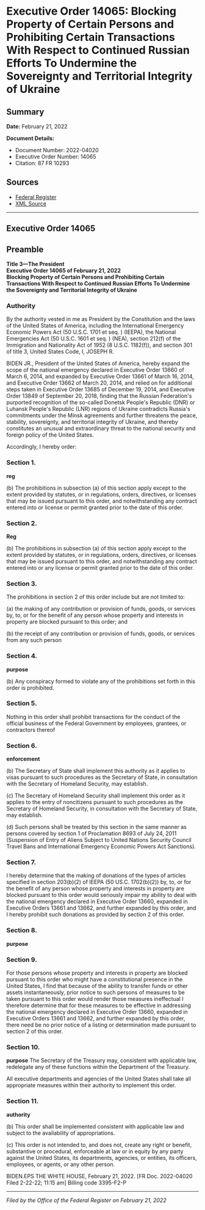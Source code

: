 # Executive Order 14065: Blocking Property of Certain Persons and Prohibiting Certain Transactions With Respect to Continued Russian Efforts To Undermine the Sovereignty and Territorial Integrity of Ukraine

## Summary

**Date:** February 21, 2022

**Document Details:**
- Document Number: 2022-04020
- Executive Order Number: 14065
- Citation: 87 FR 10293

## Sources
- [Federal Register](https://www.federalregister.gov/documents/2022/02/23/2022-04020/blocking-property-of-certain-persons-and-prohibiting-certain-transactions-with-respect-to-continued)
- [XML Source](https://www.federalregister.gov/documents/full_text/xml/2022/02/23/2022-04020.xml)

---

## Executive Order 14065

## Preamble

**Title 3—The President**  
**Executive Order 14065 of February 21, 2022**  
**Blocking Property of Certain Persons and Prohibiting Certain Transactions With Respect to Continued Russian Efforts To Undermine the Sovereignty and Territorial Integrity of Ukraine**

### Authority

By the authority vested in me as President by the Constitution and the laws of the United States of America, including the International Emergency Economic Powers Act (50 U.S.C. 1701 
et seq.
) (IEEPA), the National Emergencies Act (50 U.S.C. 1601 
et seq.
) (NEA), section 212(f) of the Immigration and Nationality Act of 1952 (8 U.S.C. 1182(f)), and section 301 of title 3, United States Code,
I, JOSEPH R.

BIDEN JR., President of the United States of America, hereby expand the scope of the national emergency declared in Executive Order 13660 of March 6, 2014, and expanded by Executive Order 13661 of March 16, 2014, and Executive Order 13662 of March 20, 2014, and relied on for additional steps taken in Executive Order 13685 of December 19, 2014, and Executive Order 13849 of September 20, 2018, finding that the Russian Federation's purported recognition of the so-called Donetsk People's Republic (DNR) or Luhansk People's Republic (LNR) regions of Ukraine contradicts Russia's commitments under the Minsk agreements and further threatens the peace, stability, sovereignty, and territorial integrity of Ukraine, and thereby constitutes an unusual and extraordinary threat to the national security and foreign policy of the United States.

Accordingly, I hereby order:
### Section 1.

**reg**

(b) The prohibitions in subsection (a) of this section apply except to the extent provided by statutes, or in regulations, orders, directives, or licenses that may be issued pursuant to this order, and notwithstanding any contract entered into or license or permit granted prior to the date of this order.
### Section 2.

**Reg**

(b) The prohibitions in subsection (a) of this section apply except to the extent provided by statutes, or in regulations, orders, directives, or licenses that may be issued pursuant to this order, and notwithstanding any contract entered into or any license or permit granted prior to the date of this order.
### Section 3.

The prohibitions in section 2 of this order include but are not limited to:

(a) the making of any contribution or provision of funds, goods, or services by, to, or for the benefit of any person whose property and interests in property are blocked pursuant to this order; and

(b) the receipt of any contribution or provision of funds, goods, or services from any such person
### Section 4.

**purpose**

(b) Any conspiracy formed to violate any of the prohibitions set forth in this order is prohibited.
### Section 5.

Nothing in this order shall prohibit transactions for the conduct of the official business of the Federal Government by employees, grantees, or contractors thereof
### Section 6.

**enforcement**

(b) The Secretary of State shall implement this authority as it applies to visas pursuant to such procedures as the Secretary of State, in consultation with the Secretary of Homeland Security, may establish.

(c) The Secretary of Homeland Security shall implement this order as it applies to the entry of noncitizens pursuant to such procedures as the Secretary of Homeland Security, in consultation with the Secretary of State, may establish.

(d) Such persons shall be treated by this section in the same manner as persons covered by section 1 of Proclamation 8693 of July 24, 2011 (Suspension of Entry of Aliens Subject to United Nations Security Council Travel Bans and International Emergency Economic Powers Act Sanctions).
### Section 7.

I hereby determine that the making of donations of the types of articles specified in section 203(b)(2) of IEEPA (50 US.C. 1702(b)(2)) by, to, or for the benefit of any person whose property and interests in property 
are blocked pursuant to this order would seriously impair my ability to deal with the national emergency declared in Executive Order 13660, expanded in Executive Orders 13661 and 13662, and further expanded by this order, and I hereby prohibit such donations as provided by section 2 of this order.
### Section 8.

**purpose**

### Section 9.

For those persons whose property and interests in property are blocked pursuant to this order who might have a constitutional presence in the United States, I find that because of the ability to transfer funds or other assets instantaneously, prior notice to such persons of measures to be taken pursuant to this order would render those measures ineffectual I therefore determine that for these measures to be effective in addressing the national emergency declared in Executive Order 13660, expanded in Executive Orders 13661 and 13662, and further expanded by this order, there need be no prior notice of a listing or determination made pursuant to section 2 of this order.
### Section 10.

**purpose**
 The Secretary of the Treasury may, consistent with applicable law, redelegate any of these functions within the Department of the Treasury.

All executive departments and agencies of the United States shall take all appropriate measures within their authority to implement this order.
### Section 11.

**authority**

(b) This order shall be implemented consistent with applicable law and subject to the availability of appropriations.

(c) This order is not intended to, and does not, create any right or benefit, substantive or procedural, enforceable at law or in equity by any party against the United States, its departments, agencies, or entities, its officers, employees, or agents, or any other person.

BIDEN.EPS
THE WHITE HOUSE,
February 21, 2022.
[FR Doc. 2022-04020 
Filed 2-22-22; 11:15 am]
Billing code 3395-F2-P

---

*Filed by the Office of the Federal Register on February 21, 2022*
